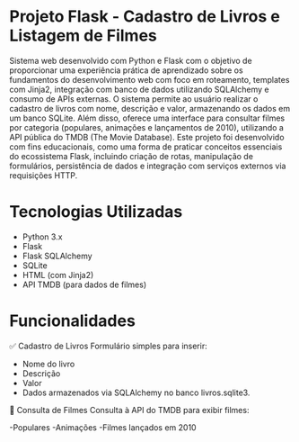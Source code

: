 # Projeto Flask - Cadastro de Livros e Listagem de Filmes

Sistema web desenvolvido com Python e Flask com o objetivo de proporcionar uma experiência prática de aprendizado sobre os fundamentos do desenvolvimento web com foco em roteamento, templates com Jinja2, integração com banco de dados utilizando SQLAlchemy e consumo de APIs externas.
O sistema permite ao usuário realizar o cadastro de livros com nome, descrição e valor, armazenando os dados em um banco SQLite. Além disso, oferece uma interface para consultar filmes por categoria (populares, animações e lançamentos de 2010), utilizando a API pública do TMDB (The Movie Database).
Este projeto foi desenvolvido com fins educacionais, como uma forma de praticar conceitos essenciais do ecossistema Flask, incluindo criação de rotas, manipulação de formulários, persistência de dados e integração com serviços externos via requisições HTTP.

# Tecnologias Utilizadas

- Python 3.x
- Flask
- Flask SQLAlchemy
- SQLite
- HTML (com Jinja2)
- API TMDB (para dados de filmes)

# Funcionalidades

✅ Cadastro de Livros
Formulário simples para inserir:

- Nome do livro
- Descrição
- Valor
- Dados armazenados via SQLAlchemy no banco livros.sqlite3.

🎥 Consulta de Filmes
Consulta à API do TMDB para exibir filmes:

-Populares
-Animações
-Filmes lançados em 2010
